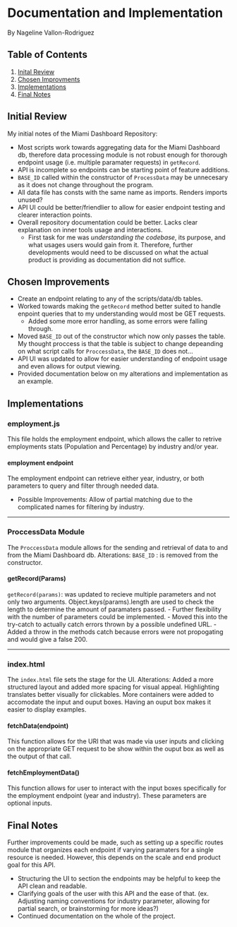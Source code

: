 
# Documentation and Implementation 
 By Nageline Vallon-Rodriguez

## Table of Contents

1. [Inital Review](#inital-review)
2. [Chosen Improvments](#chosen-imporvements)
3. [Implementations](#implementations)
4. [Final Notes](#final-notes)


## Initial Review
My initial notes of the Miami Dashboard Repository:
- Most scripts work towards aggregating data for the Miami Dashboard db, therefore data processing module is not robust enough for thorough endpoint usage (i.e. multiple paramater requests) in `getRecord`.
- API is incomplete so endpoints can be starting point of feature additions.
- `BASE_ID` called within the constructor of `ProcessData` may be unnecesary as it does not change throughout the program.
- All data file has consts with the same name as imports. Renders imports unused?
- API UI could be better/friendlier to allow for easier endpoint testing and clearer interaction points.
- Overall repository documentation could be better. Lacks clear explanation on inner tools usage and interactions.
    - First task for me was *understanding the codebase*, its purpose, and what usages users would gain from it. Therefore, further developments would need to be discussed on what the actual product is providing as documentation did not suffice.




## Chosen Improvements
- Create an endpoint relating to any of the scripts/data/db tables. 
- Worked towards making the `getRecord` method better suited to handle enpoint queries that to my understanding would most be GET requests.
    - Added some more error handling, as some errors were falling through.
- Moved `BASE_ID` out of the constructor which now only passes the table. My thought proccess is that the table is subject to change depeanding on what script calls for `ProccessData`, the `BASE_ID` does not...
- API UI was updated to allow for easier understanding of endpoint usage and even allows for output viewing.
- Provided documentation below on my alterations and implementation as an example.




## Implementations

### employment.js
This file holds the employment endpoint, which allows the caller to retrive employments stats (Population and Percentage) by industry and/or year.

#### employment endpoint
The employment endpoint can retrieve either year, industry, or both parameters to query and filter through needed data.
- Possible Improvements: Allow of partial matching due to the complicated names for filtering by industry.
***
### ProccessData Module
The `ProccessData` module allows for the sending and retrieval of data to and from the Miami Dashboard db.
Alterations: 
`BASE_ID` : is removed from the constructor.

#### getRecord(Params)
`getRecord(params)`: was updated to recieve multiple parameters and not only two arguments. Object.keys(params).length are used to check the length to determine the amount of paramaters passed.
    - Further flexibility with the number of parameters could be implemented.
    - Moved this into the try-catch to actually catch errors thrown by a possible undefined URL.
    - Added a throw in the methods catch because errors were not propogating and would give a false 200.
***
### index.html
The `index.html` file sets the stage for the UI. 
Alterations: Added a more structured layout and added more spacing for visual appeal. Highlighting translates better visually for clickables. More containers were added to accomodate the input and ouput boxes.
Having an ouput box makes it easier to display examples.

#### fetchData(endpoint)
This function allows for the URI that was made via user inputs and clicking on the appropriate GET request to be show within the ouput box as well as the output of that call.

#### fetchEmploymentData()
This function allows for user to interact with the input boxes specifically for the employment endpoint (year and industry). These parameters are optional inputs.




## Final Notes
Further improvements could be made, such as setting up a specific routes module that organizes each endpoint if varying paramaters for a single resource is needed. However, this depends on the scale and end product goal for this API.
- Structuring the UI to section the endpoints may be helpful to keep the API clean and readable.
- Clarifying goals of the user with this API and the ease of that. (ex. Adjusting naming conventions for industry parameter, allowing for partial search, or brainstorming for more ideas?)
- Continued documentation on the whole of the project.




